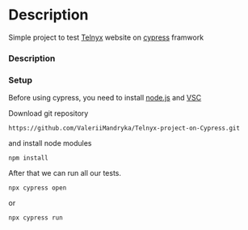 # Description
Simple project to test [Telnyx](https://telnyx.com/) website on [cypress](https://www.npmjs.com/package/cypress) framwork
### Description


### Setup
Before using cypress, you need to install [node.js](https://nodejs.org/en/) and [VSC](https://code.visualstudio.com/download)


Download git repository 
``` console
https://github.com/ValeriiMandryka/Telnyx-project-on-Cypress.git
```
and install node modules

```console
npm install
```

After that we can run all our tests.
```console
npx cypress open 
```
or 
```console
npx cypress run
```
